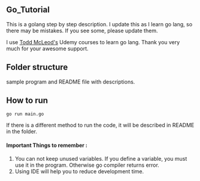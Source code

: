## Go_Tutorial
This is a golang step by step description. I update this as I learn go lang, so there may be mistakes. If you see some, please update them.

I use [Todd McLeod's](https://twitter.com/Todd_McLeod) Udemy courses to learn go lang. Thank you very much for your awesome support.

## Folder structure

sample program and README file with descriptions.

## How to run
`go run main.go`

If there is a different method to run the code, it will be described in README in the folder.

#### Important Things to remember :

1. You can not keep unused variables. If you define a variable, you must use it in the program. Otherwise go compiler returns error.
2. Using IDE will help you to reduce development time.



